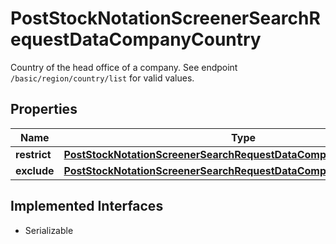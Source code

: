 

# PostStockNotationScreenerSearchRequestDataCompanyCountry

Country of the head office of a company. See endpoint `/basic/region/country/list` for valid values.

## Properties

Name | Type | Description | Notes
------------ | ------------- | ------------- | -------------
**restrict** | [**PostStockNotationScreenerSearchRequestDataCompanyCountryRestrict**](PostStockNotationScreenerSearchRequestDataCompanyCountryRestrict.md) |  |  [optional]
**exclude** | [**PostStockNotationScreenerSearchRequestDataCompanyCountryExclude**](PostStockNotationScreenerSearchRequestDataCompanyCountryExclude.md) |  |  [optional]


## Implemented Interfaces

* Serializable


